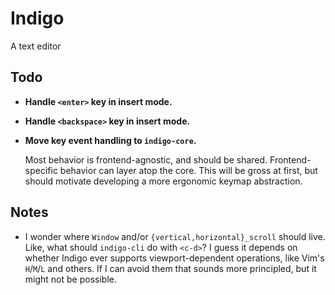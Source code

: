 # Indigo

A text editor

## Todo

- **Handle `<enter>` key in insert mode.**

- **Handle `<backspace>` key in insert mode.**

- **Move key event handling to `indigo-core`.**

  Most behavior is frontend-agnostic, and should be shared. Frontend-specific
  behavior can layer atop the core. This will be gross at first, but should
  motivate developing a more ergonomic keymap abstraction.

## Notes

- I wonder where `Window` and/or `{vertical,horizontal}_scroll` should live.
  Like, what should `indigo-cli` do with `<c-d>`? I guess it depends on whether
  Indigo ever supports viewport-dependent operations, like Vim's `H`/`M`/`L` and
  others. If I can avoid them that sounds more principled, but it might not be
  possible.
